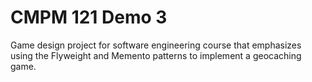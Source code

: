 # CMPM 121 Demo 3

Game design project for software engineering course that emphasizes using the Flyweight and Memento patterns to implement a geocaching game.
